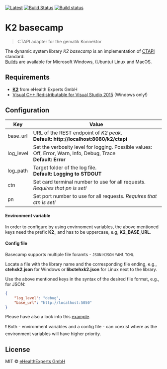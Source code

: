 [![Latest](https://img.shields.io/github/release/eHealthExperts/k2-basecamp.svg?label=latest)](https://github.com/eHealthExperts/k2-basecamp/releases/latest) [![Build Status](https://travis-ci.org/eHealthExperts/k2-basecamp.svg?branch=master)](https://travis-ci.org/eHealthExperts/k2-basecamp) [![Build status](https://ci.appveyor.com/api/projects/status/mr7hc26i3nvddi04/branch/master?svg=true)](https://ci.appveyor.com/project/ChriFo/k2-basecamp/branch/master)

# K2 basecamp

> CTAPI adapter for the gematik Konnektor

The dynamic system library *K2 basecamp* is an implementation of [CTAPI](doc/CTAPI.pdf) standard.<br/>
[Builds](https://github.com/eHealthExperts/k2-basecamp/releases/latest) are available for Microsoft Windows, (Ubuntu) Linux and MacOS.

## Requirements

* [**K2**](http://k2.ehealthexperts.de/) from eHealth Experts GmbH
* [Visual C++ Redistributable for Visual Studio 2015](https://www.microsoft.com/en-US/download/details.aspx?id=48145) (Windows only!)

## Configuration

| Key       | Value                                    |
| --------- | ---------------------------------------- |
| base_url  | URL of the REST endpoint of *K2 peak*.<br/>**Default: http://localhost:8080/k2/ctapi** |
| log_level | Set the verbosity level for logging. Possible values: Off, Error, Warn, Info, Debug, Trace<br/>**Default: Error** |
| log_path  | Target folder of the log file.<br/>**Default: Logging to STDOUT** |
| ctn       | Set card terminal number to use for all requests. *Requires that pn is set!* |
| pn        | Set port number to use for all requests. *Requires that ctn is set!* |

#### Environment variable

In order to configure by using envirnoment variables, the above mentioned keys need the prefix **K2_** and has to be uppercase, e.g, **K2_BASE_URL**.

#### Config file

Basecamp supports multiple file foramts - `JSON` `HJSON` `YAMl` `TOML`

Locate a file with the library name and the corresponding file ending, e.g., **ctehxk2.json** for Windows or **libctehxk2.json** for Linux next to the library.

Use the above mentioned keys in the syntax of the desired file format, e.g., for JSON:

```json
{
	"log_level": "debug",
	"base_url": "http://localhost:5050"
}
```

Please have also a look into this [example](examples/settings-file). 

:exclamation: Both - environment variables and a config file - can coexist where as the environment variables will have higher priority. 

## License

MIT © [eHealthExperts GmbH](http://ehealthexperts.de)
